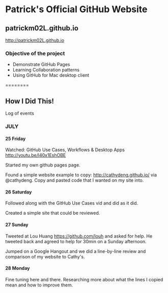 # Patrick's Official GitHub Website

## patrickm02L.github.io
http://patrickm02L.github.io

### Objective of the project

* Demonstrate GitHub Pages
* Learning Collaboration patterns
* Using GitHub for Mac desktop client

========

## How I Did This!
Log of events

### JULY
#### 25 Friday

Watched: GitHub Use Cases, Workflows & Desktop Apps http://youtu.be/l40x1EshOBE

Started my own github pages page. 

Found a simple website example to copy: http://cathydeng.github.io/  via @cathydeng.
Copy and pasted code that I wanted on my site into. 

#### 26 Saturday

Followed along with the GitHub Use Cases vid and did as it did. 

Created a simple site that could be reviewed. 

#### 27 Sunday

Tweeted at Lou Huang https://github.com/louh and asked for help.
He tweeted back and agreed to help for 30min on a Sunday afternoon. 

Jumped on a Google Hangout and we did a line-by-line review and comparison of my website to Cathy's.

#### 28 Monday
Fine tuning here and there. Researching more about what the lines I copied mean and how to improve them. 

